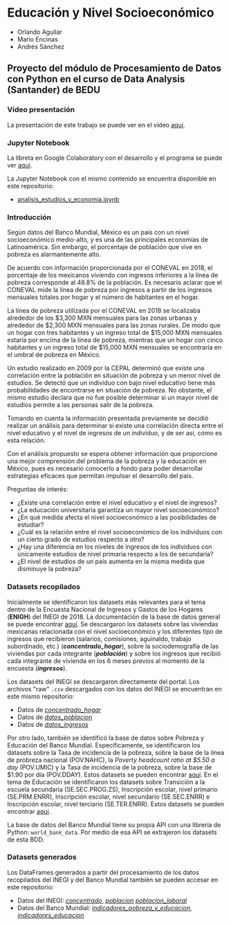 # Educación y Nivel Socioeconómico
- Orlando Aguilar
- Mario Encinas
- Andrés Sánchez

## Proyecto del módulo de Procesamiento de Datos con Python en el curso de Data Analysis (Santander) de BEDU

### Video presentación

La presentación de este trabajo se puede ver en el video [aquí](https://www.dropbox.com/s/nnfoaz9od9xub9d/proyecto%20educacion%20ingresos.mp4?dl=0).

### Jupyter Notebook

La libreta en Google Colaboratory con el desarrollo y el programa se puede ver [aquí](https://colab.research.google.com/drive/1INiQblT00YUsz3fwX0n_E9ZCO4vao8nu?usp=sharing).

La Jupyter Notebook con el mismo contenido se encuentra disponible en este repositorio:
- [analisis_estudios_y_economia.ipynb](https://github.com/andresbsa/BEDU_Python/blob/main/analisis_estudios_y_economia.ipynb)

### Introducción

Según datos del Banco Mundial, México es un país con un nivel socioeconómico medio-alto, y es una de las principales economías de Latinoamérica. Sin embargo, el porcentaje de población que vive en pobreza es alarmantemente alto.

De acuerdo con información proporcionada por el CONEVAL en 2018, el porcentaje de los mexicanos viviendo con ingresos inferiores a la línea de pobreza corresponde al 48.8% de la población. Es necesario aclarar que el CONEVAL mide la línea de pobreza por ingresos a partir de los ingresos mensuales totales por hogar y el número de habitantes en el hogar.

La línea de pobreza utilizada por el CONEVAL en 2018 se localizaba alrededor de los $3,300 MXN mensuales para las zonas urbanas y alrededor de $2,300 MXN mensuales para las zonas rurales. De modo que un hogar con tres habitantes y un ingreso total de $15,000 MXN mensuales estaría por encima de la línea de pobreza, mientras que un hogar con cinco habitantes y un ingreso total de $15,000 MXN mensuales se encontraría en el umbral de pobreza en México.

Un estudio realizado en 2009 por la CEPAL determinó que existe una correlación entre la población en situación de pobreza y un menor nivel de estudios. Se detectó que un individuo con bajo nivel educativo tiene más probabilidades de encontrarse en situación de pobreza. No obstante, el mismo estudio declara que no fue posible determinar si un mayor nivel de estudios permite a las personas salir de la pobreza.

Tomando en cuenta la información presentada previamente se decidió realizar un análisis para determinar si existe una correlación directa entre el nivel educativo y el nivel de ingresos de un individuo, y de ser así, cómo es esta relación.

Con el análisis propuesto se espera obtener información que proporcione una mejor comprensión del problema de la pobreza y la educación en México, pues es necesario conocerlo a fondo para poder desarrollar estrategias eficaces que permitan impulsar el desarrollo del país.

Preguntas de interés:

- ¿Existe una correlación entre el nivel educativo y el nivel de ingresos?
- ¿La educación universitaria garantiza un mayor nivel socioeconómico?
- ¿En qué medida afecta el nivel socioeconómico a las posibilidades de estudiar?
- ¿Cuál es la relación entre el nivel socioeconómico de los individuos con un cierto grado de estudios respecto a otro?
- ¿Hay una diferencia en los niveles de ingresos de los individuos con únicamente estudios de nivel primaria respecto a los de secundaría?
- ¿El nivel de estudios de un país aumenta en la misma medida que disminuye la pobreza?

### Datasets recopilados

Inicialmente se identificaron los datasets más relevantes para el tema dentro de la Encuesta Nacional de Ingresos y Gastos de los Hogares (**ENIGH**) del INEGI de 2018. La documentación de la base de datos general se puede encontrar [aquí](https://www.inegi.org.mx/programas/enigh/nc/2018/#Documentacion). Se descargaron los datasets sobre las viviendas mexicanas relacionada con el nivel socioeconómico y los diferentes tipo de ingresos que recibieron (salarios, comisiones, aguinaldo, trabajo subordinado, etc.) (***concentrado_hogar***), sobre la sociodemografía de las viviendas por cada integrante (***población***) y sobre los ingresos que recibió cada integrante de vivienda en los 6 meses previos al momento de la encuesta (***ingresos***).

Los datasets del INEGI se descargaron directamente del portal. Los archivos "raw" `.csv` descargados con los datos del INEGI se encuentran en este mismo repositorio:
- Datos de [*concentrado_hogar*](https://raw.githubusercontent.com/andresbsa/BEDU_Python/main/Data_raw/conjunto_de_datos_concentradohogar_enigh_2018_ns.csv)
- Datos de [*datos_poblacion*](https://raw.githubusercontent.com/andresbsa/BEDU_Python/main/Data_raw/conjunto_de_datos_poblacion_enigh_2018_ns.csv)
- Datos de [*datos_ingresos*](https://raw.githubusercontent.com/andresbsa/BEDU_Python/main/Data_raw/conjunto_de_datos_ingresos_enigh_2018_ns.csv)

Por otro lado, también se identificó la base de datos sobre Pobreza y Educación del Banco Mundial. Especificamente, se identificaron los datasets sobre la Tasa de incidencia de la pobreza, sobre la base de la línea de probreza nacional (POV.NAHC), la *Poverty headcount ratio at $5.50 a day* (POV.UMIC) y la Tasa de incidencia de la pobreza, sobre la base de $1.90 por día (POV.DDAY). Estos datasets se pueden encontrar [aquí](https://data.worldbank.org/topic/poverty?view=chart). En el tema de Educación se identificaron los datasets sobre Transición a la escuela secundaria (SE.SEC.PROG.ZS), Inscripción escolar, nivel primario (SE.PRM.ENRR), Inscripción escolar, nivel secundario (SE.SEC.ENRR) e Inscripción escolar, nivel terciario (SE.TER.ENRR). Estos datasets se pueden encontrar [aquí](https://datos.bancomundial.org/tema/educacion?view=chart).

La base de datos del Banco Mundial tiene su propia API con una librería de Python: `world_bank_data`. Por medio de esa API se extrajeron los datasets de esta BDD.

### Datasets generados
Los DataFrames generados a partir del procesamiento de los datos recopilados del INEGI y del Banco Mundial también se pueden accesar en este repositorio:
- Datos del INEGI: [*concentrado*](https://raw.githubusercontent.com/andresbsa/BEDU_Python/main/Datasets/concentrado.csv), [*poblacion*](https://raw.githubusercontent.com/andresbsa/BEDU_Python/main/Datasets/poblacion.csv) [*poblacion_laboral*](https://raw.githubusercontent.com/andresbsa/BEDU_Python/main/Datasets/poblacion_laboral.csv)
- Datos del Banco Mundial: [*indicadores_pobreza_y_educacion*](https://raw.githubusercontent.com/andresbsa/BEDU_Python/main/Datasets/indicadores_pobreza_y_educacion.csv), [*indicadores_educacion*](https://raw.githubusercontent.com/andresbsa/BEDU_Python/main/Datasets/indicadores_educacion.csv)
